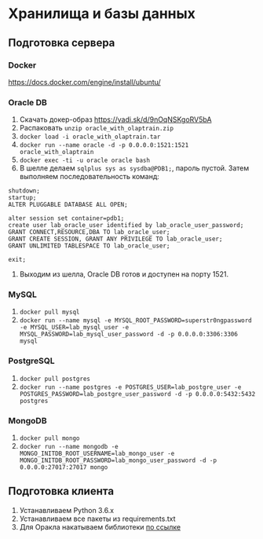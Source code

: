 # Хранилища и базы данных

## Подготовка сервера

### Docker

https://docs.docker.com/engine/install/ubuntu/

### Oracle DB 

1. Скачать докер-образ https://yadi.sk/d/9nOqNSKgoRV5bA
1. Распаковать `unzip oracle_with_olaptrain.zip`
1. `docker load -i oracle_with_olaptrain.tar`
1. `docker run --name oracle -d -p 0.0.0.0:1521:1521 oracle_with_olaptrain`
1. `docker exec -ti -u oracle oracle bash`
1. В шелле делаем `sqlplus sys as sysdba@PDB1;`, пароль пустой. Затем выполняем последовательность команд:
```
shutdown;
startup;
ALTER PLUGGABLE DATABASE ALL OPEN;

alter session set container=pdb1;
create user lab_oracle_user identified by lab_oracle_user_password;
GRANT CONNECT,RESOURCE,DBA TO lab_oracle_user;
GRANT CREATE SESSION, GRANT ANY PRIVILEGE TO lab_oracle_user;
GRANT UNLIMITED TABLESPACE TO lab_oracle_user;

exit;
```
1. Выходим из шелла, Oracle DB готов и доступен на порту 1521.

### MySQL

1. `docker pull mysql`
1. `docker run --name mysql -e MYSQL_ROOT_PASSWORD=superstr0ngpassword -e MYSQL_USER=lab_mysql_user -e MYSQL_PASSWORD=lab_mysql_user_password -d -p 0.0.0.0:3306:3306 mysql`

### PostgreSQL

1. `docker pull postgres`
1. `docker run --name postgres -e POSTGRES_USER=lab_postgre_user -e POSTGRES_PASSWORD=lab_postgre_user_password -d -p 0.0.0.0:5432:5432 postgres`


### MongoDB

1. `docker pull mongo`
1. `docker run --name mongodb -e MONGO_INITDB_ROOT_USERNAME=lab_mongo_user -e MONGO_INITDB_ROOT_PASSWORD=lab_mongo_user_password -d -p 0.0.0.0:27017:27017 mongo`

## Подготовка клиента

1. Устанавливаем Python 3.6.x
2. Устанавливаем все пакеты из requirements.txt
3. Для Оракла накатываем библиотеки [по ссылке](https://oracle.github.io/odpi/doc/installation.html#oracle-instant-client-zip)